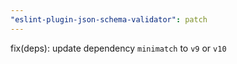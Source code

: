 ```yaml
---
"eslint-plugin-json-schema-validator": patch
---
```


fix(deps): update dependency `minimatch` to `v9` or `v10`

